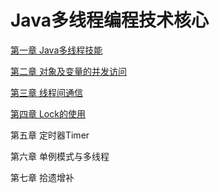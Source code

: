 # Java多线程编程技术核心

[第一章 Java多线程技能](src/com/thread/coreAPI/README.md)

[第二章 对象及变量的并发访问](src/com/thread/concurrentAccess/README.md)

[第三章 线程间通信](src/com/thread/threadCommunicate/README.md)

[第四章 Lock的使用](src/com/thread/lock/README.md)

第五章 定时器Timer

第六章 单例模式与多线程

第七章 拾遗增补